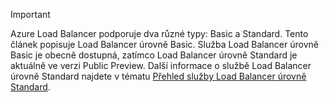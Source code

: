 > [!IMPORTANT]
Azure Load Balancer podporuje dva různé typy: Basic a Standard. Tento článek popisuje Load Balancer úrovně Basic. Služba Load Balancer úrovně Basic je obecně dostupná, zatímco Load Balancer úrovně Standard je aktuálně ve verzi Public Preview. Další informace o službě Load Balancer úrovně Standard najdete v tématu [Přehled služby Load Balancer úrovně Standard](https://aka.ms/AzureLoadBalancerStandard).